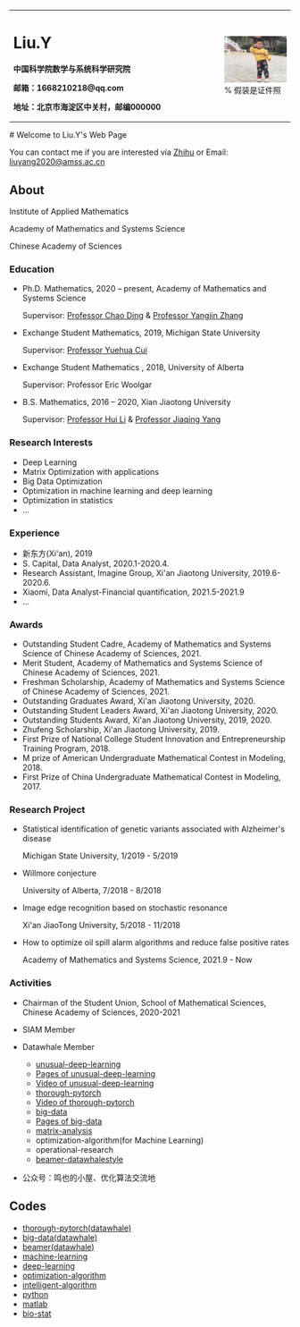 <table border="0">
  <tr>
    <td width="75%">
      <h1>Liu.Y</h1>
      <p><b></b></p>
      <p><b>中国科学院数学与系统科学研究院</b></p>
      <p><b>邮箱：1668210218@qq.com</b></p>
      <p><b>地址：北京市海淀区中关村，邮编000000</b></p>
    </td>
    <td width="25%">
      <img src="person-pic.png" width="100%">      % 假装是证件照
    </td>
  </tr>
</table>
# Welcome to Liu.Y's Web Page

You can contact me if you are interested via [Zhihu](https://www.zhihu.com/people/ming-ren-19-34) or Email: liuyang2020@amss.ac.cn


## About

Institute of Applied Mathematics

Academy of Mathematics and Systems Science

Chinese Academy of Sciences

### Education

 - Ph.D. Mathematics, 2020 – present, Academy of Mathematics and Systems Science

   Supervisor:  [Professor Chao Ding](http://www.dingchao.info) & [Professor Yangjin Zhang](https://sites.google.com/view/yangjingzhang/)

 - Exchange Student Mathematics, 2019, Michigan State University

   Supervisor:  [Professor Yuehua Cui](https://www.stt.msu.edu/~cui/)

 - Exchange  Student Mathematics , 2018, University of Alberta

   Supervisor:  Professor Eric Woolgar

 - B.S. Mathematics, 2016 – 2020, Xian Jiaotong University

   Supervisor:  [Professor Hui Li](http://gr.xjtu.edu.cn/web/lihui10 ) & [Professor Jiaqing Yang](http://gr.xjtu.edu.cn/web/jiasky )

### Research Interests

- Deep Learning
- Matrix Optimization with applications
- Big Data Optimization
- Optimization in machine learning and deep learning
- Optimization in statistics
- ...

### Experience

- 新东方(Xi'an), 2019
- S. Capital, Data Analyst, 2020.1-2020.4.
- Research Assistant, Imagine Group, Xi'an Jiaotong University, 2019.6-2020.6.
- Xiaomi, Data Analyst-Financial quantification, 2021.5-2021.9
- ...

### Awards

- Outstanding Student Cadre, Academy of Mathematics and Systems Science of Chinese Academy of Sciences, 2021.
- Merit Student, Academy of Mathematics and Systems Science of Chinese Academy of Sciences, 2021.
- Freshman Scholarship, Academy of Mathematics and Systems Science of Chinese Academy of Sciences, 2021.
- Outstanding Graduates Award, Xi'an Jiaotong University, 2020.
- Outstanding Student Leaders Award, Xi'an Jiaotong University, 2020.
- Outstanding Students Award, Xi'an Jiaotong University, 2019, 2020.
- Zhufeng Scholarship, Xi'an Jiaotong University, 2019.
- First Prize of National College Student Innovation and Entrepreneurship Training Program, 2018.
- M prize of American Undergraduate Mathematical Contest in Modeling, 2018.
- First Prize of China Undergraduate Mathematical Contest in Modeling, 2017.

### Research Project

- Statistical identification of genetic variants associated with Alzheimer's disease

  Michigan State University, 1/2019 - 5/2019

- Willmore conjecture

  University of Alberta, 7/2018 - 8/2018

- Image edge recognition based on stochastic resonance

  Xi'an JiaoTong University, 5/2018 - 11/2018

- How to optimize oil spill alarm algorithms and reduce false positive rates

  Academy of Mathematics and Systems Science, 2021.9 - Now

### Activities

- Chairman of the Student Union, School of Mathematical Sciences, Chinese Academy of Sciences, 2020-2021

- SIAM Member

- Datawhale Member 
  - [unusual-deep-learning](https://github.com/datawhalechina/unusual-deep-learning)
  - [Pages of unusual-deep-learning](https://datawhalechina.github.io/unusual-deep-learning)
  - [Video of unusual-deep-learning](https://www.bilibili.com/video/BV1iq4y197L4?spm_id_from=333.999.0.0)
  - [thorough-pytorch](https://github.com/datawhalechina/thorough-pytorch)
  - [Video of thorough-pytorch](https://www.bilibili.com/video/BV1L44y1472Z?spm_id_from=333.999.0.0)
  - [big-data](https://github.com/shenhao-stu/Big-Data)
  - [Pages of big-data](https://shenhao-stu.github.io/Big-Data)
  - [matrix-analysis](https://github.com/datawhalechina/team-learning-data-mining/tree/master/MatrixAnalysis)
  - optimization-algorithm(for Machine Learning)
  - operational-research
  - [beamer-datawhalestyle](https://github.com/liu-yang-maker/datawhale-beamer-zh-CN)
- 公众号：鸣也的小屋、优化算法交流地

## Codes

- [thorough-pytorch(datawhale)](https://github.com/datawhalechina/thorough-pytorch)
- [big-data(datawhale)](https://github.com/shenhao-stu/Big-Data)
- [beamer(datawhale)](https://github.com/liu-yang-maker/datawhale-beamer-zh-CN)
- [machine-learning](https://github.com/liu-yang-maker/Code-Machine-Learning)
- [deep-learning](https://github.com/liu-yang-maker/Code-Deep-Learning)
- [optimization-algorithm](https://github.com/liu-yang-maker/Code-Optimization-Algorithm)
- [intelligent-algorithm](https://github.com/liu-yang-maker/Code-Intelligent-Algorithm)
- [python](https://github.com/liu-yang-maker/Code-Python)
- [matlab](https://github.com/liu-yang-maker/Code-Matlab)
- [bio-stat](https://github.com/liu-yang-maker/Code-Bio-Statistics)

